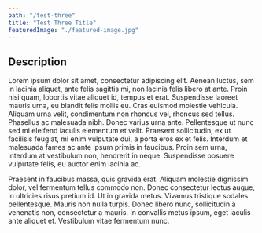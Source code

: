 ```yaml
---
path: "/test-three"
title: "Test Three Title"
featuredImage: "./featured-image.jpg"
---
```


## Description
Lorem ipsum dolor sit amet, consectetur adipiscing elit. Aenean luctus, sem in lacinia aliquet, ante felis sagittis mi, non lacinia felis libero at ante. Proin nisi quam, lobortis vitae aliquet id, tempus et erat. Suspendisse laoreet mauris urna, eu blandit felis mollis eu. Cras euismod molestie vehicula. Aliquam urna velit, condimentum non rhoncus vel, rhoncus sed tellus. Phasellus ac malesuada nibh. Donec varius urna ante. Pellentesque ut nunc sed mi eleifend iaculis elementum et velit. Praesent sollicitudin, ex ut facilisis feugiat, mi enim vulputate dui, a porta eros ex et felis. Interdum et malesuada fames ac ante ipsum primis in faucibus. Proin sem urna, interdum at vestibulum non, hendrerit in neque. Suspendisse posuere vulputate felis, eu auctor enim lacinia ac.

Praesent in faucibus massa, quis gravida erat. Aliquam molestie dignissim dolor, vel fermentum tellus commodo non. Donec consectetur lectus augue, in ultricies risus pretium id. Ut in gravida metus. Vivamus tristique sodales pellentesque. Mauris non nulla turpis. Donec libero nunc, sollicitudin a venenatis non, consectetur a mauris. In convallis metus ipsum, eget iaculis ante aliquet et. Vestibulum vitae fermentum nunc.